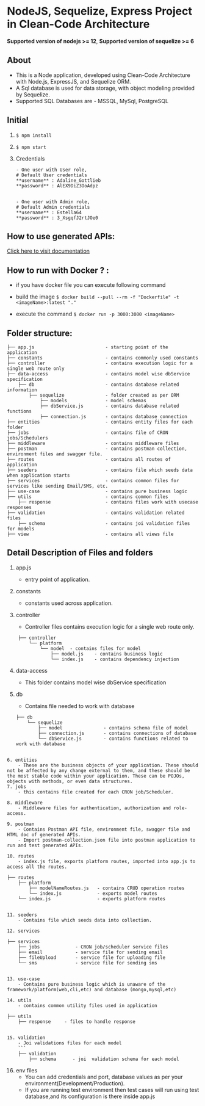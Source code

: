 # NodeJS, Sequelize, Express Project in Clean-Code Architecture

**Supported version of nodejs >= 12**,
**Supported version of sequelize >= 6**

## About 
- This is a Node application, developed using Clean-Code Architecture with Node.js, ExpressJS, and Sequelize ORM. 
- A Sql database is used for data storage, with object modeling provided by Sequelize.
- Supported SQL Databases are - MSSQL, MySql, PostgreSQL 

## Initial
1. ```$ npm install```
2. ```$ npm start```
3. Credentials

       - One user with User role,
	   # Default User credentials
	   **username** : Adaline_Gottlieb
	   **password** : AlEX9DiZ3OoAdpz


       - One user with Admin role,
	   # Default Admin credentials
	   **username** : Estella64
	   **password** : 3_XsgqfJ2rtJOe0


## How to use generated APIs:
[Click here to visit documentation](<https://docs.dhiwise.com/docs/node/generate-apis/> "API Documentation")

## How to run with Docker ? :
- if you have docker file you can execute following command

- build the image
	```$ docker build --pull --rm -f "Dockerfile" -t <imageName>:latest "." ```
	
- execute the command
	```$ docker run -p 3000:3000 <imageName> ```

## Folder structure:
```
├── app.js              			- starting point of the application
├── constants         				- contains commonly used constants
├── controller         				- contains execution logic for a single web route only
├── data-access         			- contains model wise dbService specification
	├── db                			- contains database related information
		├── sequelize             	- folder created as per ORM
			├── models              - model schemas
			├── dbService.js        - contains database related functions
			├── connection.js      	- contains database connection
├── entities                		- contains entity files for each folder
├── jobs                 			- contains file of CRON jobs/Schedulers
├── middleware                		- contains middleware files
├── postman                			- contains postman collection, environment files and swagger file.
├── routes                			- contains all routes of application
├── seeders                			- contains file which seeds data when application starts
├── services                		- contains common files for services like sending Email/SMS, etc.
├── use-case                		- contains pure business logic
├── utils                			- contains common files
	├── response                	- contains files work with usecase responses
├── validation                		- contains validation related files
	├── schema                		- contains joi validation files for models
├── view                			- contains all views file

```

## Detail Description of Files and folders

1. app.js
	- entry point of application.

2. constants
	- constants used across application.

3. controller
	- Controller files contains execution logic for a single web route only.
```
	├── controller
		└── platform
			└── model  - contains files for model
				├── model.js  	- contains business logic
				└── index.js  	- contains dependency injection
```

4. data-access
	- This folder contains model wise dbService specification

5. db
	- Contains file needed to work with database
	```
	├── db
		└── sequelize
			├── model  				- contains schema file of model
			├── connection.js  		- contains connections of database
			└── dbService.js  		- contains functions related to work with database
```

6. entities
	- These are the business objects of your application. These should not be affected by any change external to them, and these should be the most stable code within your application. These can be POJOs, objects with methods, or even data structures.
7. jobs
	- this contains file created for each CRON job/Scheduler.

8. middleware
	- Middleware files for authentication, authorization and role-access.

9. postman
	- Contains Postman API file, environment file, swagger file and HTML doc of generated APIs.
	- Import postman-collection.json file into postman application to run and test generated APIs.

10. routes
	- index.js file, exports platform routes, imported into app.js to access all the routes.
```
	├── routes
		├── platform
			├── modelNameRoutes.js   - contains CRUD operation routes
			└── index.js             - exports model routes
		└── index.js                 - exports platform routes
```

11. seeders
	- Contains file which seeds data into collection.

12. services
```
	├── services
		├── jobs             - CRON job/scheduler service files
		├── email            - service file for sending email
		├── fileUpload       - service file for uploading file
		└── sms              - service file for sending sms
```

13. use-case
	- Contains pure business logic which is unaware of the framework/platform(web,cli,etc) and database (mongo,mysql,etc)

14. utils
	- contains common utility files used in application
```
	├── utils
		├── response     - files to handle response
```

15. validation
	- Joi validations files for each model
	```
	├── validation
		├── schema      - joi  validation schema for each model
```

16. env files
	- You can add credentials and port, database values as per your environment(Development/Production).
	- If you are running test environment then test cases will run using test database,and its configuration is there inside app.js
		